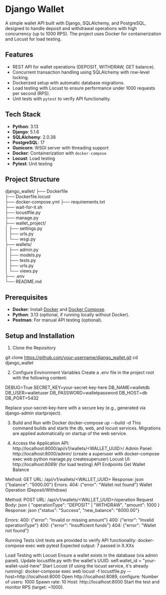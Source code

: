 # Django Wallet

A simple wallet API built with Django, SQLAlchemy, and PostgreSQL, designed to handle deposit and withdrawal operations with high concurrency (up to 1000 RPS). The project uses Docker for containerization and Locust for load testing.

## Features
- REST API for wallet operations (DEPOSIT, WITHDRAW, GET balance).
- Concurrent transaction handling using SQLAlchemy with row-level locking.
- Dockerized setup with automatic database migrations.
- Load testing with Locust to ensure performance under 1000 requests per second (RPS).
- Unit tests with `pytest` to verify API functionality.

## Tech Stack
- **Python**: 3.13
- **Django**: 5.1.6
- **SQLAlchemy**: 2.0.38
- **PostgreSQL**: 17
- **Gunicorn**: WSGI server with threading support
- **Docker**: Containerization with `docker-compose`
- **Locust**: Load testing
- **Pytest**: Unit testing

## Project Structure
django_wallet/
├── Dockerfile           
├── Dockerfile.locust   
├── docker-compose.yml 
├── requirements.txt    
├── wait-for-it.sh    
├── locustfile.py     
├── manage.py        
├── wallet_project/   
│   ├── settings.py   
│   ├── urls.py       
│   └── wsgi.py        
├── wallets/           
│   ├── admin.py     
│   ├── models.py     
│   ├── tests.py       
│   ├── urls.py         
│   └── views.py       
├── .env             
└── README.md         

## Prerequisites
- **Docker**: Install [Docker](https://www.docker.com/get-started) and [Docker Compose](https://docs.docker.com/compose/install/).
- **Python**: 3.13 (optional, if running locally without Docker).
- **Postman**: For manual API testing (optional).

## Setup and Installation

1. Clone the Repository

git clone https://github.com/your-username/django_wallet.git
cd django_wallet

2. Configure Environment Variables
Create a .env file in the project root with the following content:

DEBUG=True
SECRET_KEY=your-secret-key-here
DB_NAME=walletdb
DB_USER=walletuser
DB_PASSWORD=walletpassword
DB_HOST=db
DB_PORT=5432

Replace your-secret-key-here with a secure key (e.g., generated via django-admin startproject).

3. Build and Run with Docker
docker-compose up --build -d
This command builds and starts the db, web, and locust services.
Migrations are applied automatically on startup of the web service.

4. Access the Application
API: http://localhost:8000/api/v1/wallets/<WALLET_UUID>/
Admin Panel: http://localhost:8000/admin/ (create a superuser with docker-compose exec web python manage.py createsuperuser)
Locust UI: http://localhost:8089/ (for load testing)
API Endpoints
Get Wallet Balance

Method: GET
URL: /api/v1/wallets/<WALLET_UUID>
Response:
json
{"balance": "5000.00"}
Errors:
404: {"error": "Wallet not found"}
Wallet Operation (Deposit/Withdraw)

Method: POST
URL: /api/v1/wallets/<WALLET_UUID>/operation
Request Body:
json
{
  "operationType": "DEPOSIT" | "WITHDRAW",
  "amount": 1000
}
Response:
json
{"status": "Success", "new_balance": "6000.00"}

Errors:
400: {"error": "Invalid or missing amount"}
400: {"error": "Invalid operationType"}
400: {"error": "Insufficient funds"}
404: {"error": "Wallet not found"}

Running Tests
Unit tests are provided to verify API functionality:
docker-compose exec web pytest
Expected output: 7 passed in X.XXs

Load Testing with Locust
Ensure a wallet exists in the database (via admin panel).
Update locustfile.py with the wallet's UUID:
self.wallet_id = "your-wallet-uuid-here"
Start Locust (if using the locust service, it's already running):
docker-compose exec web locust -f locustfile.py --host=http://localhost:8000
Open http://localhost:8089, configure:
Number of users: 1000
Spawn rate: 10
Host: http://localhost:8000
Start the test and monitor RPS (target: ~1000).
